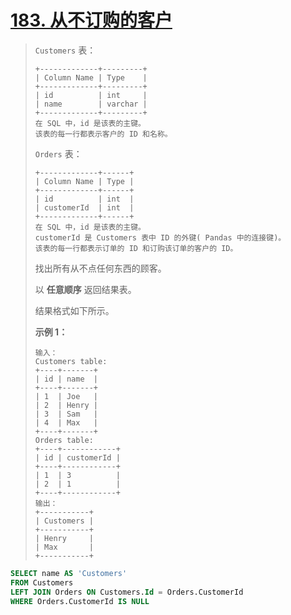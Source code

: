 # [183. 从不订购的客户](https://leetcode.cn/problems/customers-who-never-order/)

> `Customers` 表：
>
> ```
> +-------------+---------+
> | Column Name | Type    |
> +-------------+---------+
> | id          | int     |
> | name        | varchar |
> +-------------+---------+
> 在 SQL 中，id 是该表的主键。
> 该表的每一行都表示客户的 ID 和名称。
> ```
>
> `Orders` 表：
>
> ```
> +-------------+------+
> | Column Name | Type |
> +-------------+------+
> | id          | int  |
> | customerId  | int  |
> +-------------+------+
> 在 SQL 中，id 是该表的主键。
> customerId 是 Customers 表中 ID 的外键( Pandas 中的连接键)。
> 该表的每一行都表示订单的 ID 和订购该订单的客户的 ID。
> ```
>
>  
>
> 找出所有从不点任何东西的顾客。
>
> 以 **任意顺序** 返回结果表。
>
> 结果格式如下所示。
>
>  
>
> **示例 1：**
>
> ```
> 输入：
> Customers table:
> +----+-------+
> | id | name  |
> +----+-------+
> | 1  | Joe   |
> | 2  | Henry |
> | 3  | Sam   |
> | 4  | Max   |
> +----+-------+
> Orders table:
> +----+------------+
> | id | customerId |
> +----+------------+
> | 1  | 3          |
> | 2  | 1          |
> +----+------------+
> 输出：
> +-----------+
> | Customers |
> +-----------+
> | Henry     |
> | Max       |
> +-----------+
> ```

```sql
SELECT name AS 'Customers'
FROM Customers
LEFT JOIN Orders ON Customers.Id = Orders.CustomerId
WHERE Orders.CustomerId IS NULL
```

